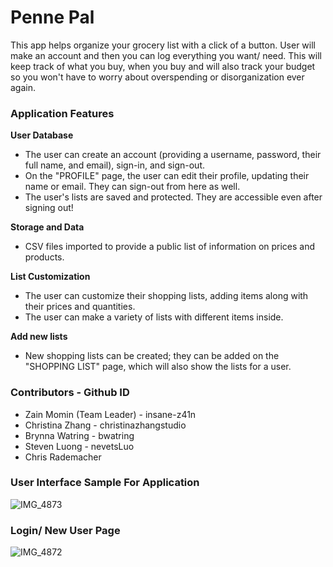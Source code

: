 # Penne Pal

This app helps organize your grocery list with a click of a button. User will make an account and then you can log everything you want/ need. This will keep track of what you buy, when you buy and will also track your budget so you won't have to worry about overspending or disorganization ever again. 

### Application Features

**User Database**
- The user can create an account (providing a username, password, their full name, and email), sign-in, and sign-out.
- On the "PROFILE" page, the user can edit their profile, updating their name or email. They can sign-out from here as well.
- The user's lists are saved and protected. They are accessible even after signing out!

**Storage and Data** 
- CSV files imported to provide a public list of information on prices and products. 

**List Customization**
- The user can customize their shopping lists, adding items along with their prices and quantities.
- The user can make a variety of lists with different items inside. 

**Add new lists**
- New shopping lists can be created; they can be added on the "SHOPPING LIST" page, which will also show the lists for a user.

### Contributors - Github ID
- Zain Momin (Team Leader) - insane-z41n
- Christina Zhang - christinazhangstudio
- Brynna Watring - bwatring
- Steven Luong - nevetsLuo
- Chris Rademacher
### User Interface Sample For Application 

![IMG_4873](https://user-images.githubusercontent.com/68093791/101117100-edc93b80-35ab-11eb-9a1a-4e1111bf5a52.jpg)

### Login/ New User Page 

![IMG_4872](https://user-images.githubusercontent.com/68093791/101119905-fc1a5600-35b1-11eb-9f9c-792054ed62ef.jpg)


